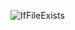 ![IfFileExists](https://user-images.githubusercontent.com/13382707/156289769-af7db096-08da-4760-9db6-4a7a5a9f4a4e.PNG)
